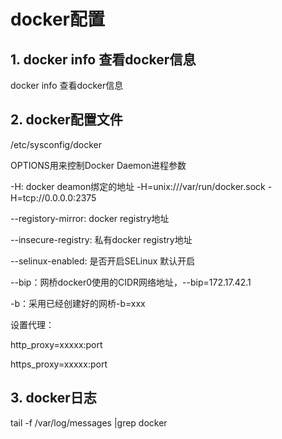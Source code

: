 # docker配置

## 1. docker info 查看docker信息

docker info   查看docker信息

## 2. docker配置文件

/etc/sysconfig/docker

OPTIONS用来控制Docker Daemon进程参数

-H: docker deamon绑定的地址 -H=unix:///var/run/docker.sock -H=tcp://0.0.0.0:2375

--registory-mirror: docker registry地址

--insecure-registry: 私有docker registry地址

--selinux-enabled: 是否开启SELinux 默认开启 

--bip：网桥docker0使用的CIDR网络地址，--bip=172.17.42.1

-b：采用已经创建好的网桥-b=xxx

设置代理：

http_proxy=xxxxx:port

https_proxy=xxxxx:port

## 3. docker日志

tail -f /var/log/messages |grep docker

